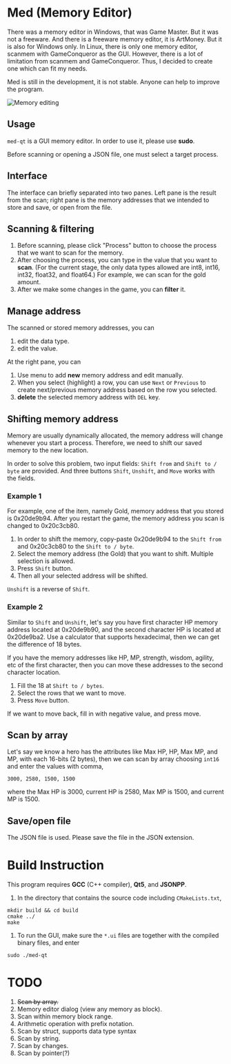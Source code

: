 # Med (Memory Editor)

There was a memory editor in Windows, that was Game Master. But it was not a freeware. And there is a freeware memory editor, it is ArtMoney. But it is also for Windows only. In Linux, there is only one memory editor, scanmem with GameConqueror as the GUI. However, there is a lot of limitation from scanmem and GameConqueror. Thus, I decided to create one which can fit my needs.

Med is still in the development, it is not stable. Anyone can help to improve the program.

![Memory editing](http://i.imgur.com/6gSR0WI.png)


## Usage

`med-qt` is a GUI memory editor. In order to use it, please use **sudo**.

Before scanning or opening a JSON file, one must select a target process.


## Interface

The interface can briefly separated into two panes. Left pane is the result from the scan; right pane is the memory addresses that we intended to store and save, or open from the file.


## Scanning & filtering

1. Before scanning, please click "Process" button to choose the process that we want to scan for the memory.
2. After choosing the process, you can type in the value that you want to **scan**. (For the current stage, the only data types allowed are int8, int16, int32, float32, and float64.) For example, we can scan for the gold amount.
3. After we make some changes in the game, you can **filter** it.

## Manage address

The scanned or stored memory addresses, you can

1. edit the data type.
2. edit the value.

At the right pane, you can

1. Use menu to add **new** memory address and edit manually.
2. When you select (highlight) a row, you can use `Next` or `Previous` to create next/previous memory address based on the row you selected.
3. **delete** the selected memory address with `DEL` key.

## Shifting memory address

Memory are usually dynamically allocated, the memory address will change whenever you start a process. Therefore, we need to shift our saved memory to the new location.

In order to solve this problem, two input fields: `Shift from` and `Shift to / byte` are provided. And three buttons `Shift`, `Unshift`, and `Move` works with the fields.


### Example 1

For example, one of the item, namely Gold, memory address that you stored is 0x20de9b94. After you restart the game, the memory address you scan is changed to 0x20c3cb80. 

1. In order to shift the memory, copy-paste 0x20de9b94 to the `Shift from` and 0x20c3cb80 to the `Shift to / byte`. 
2. Select the memory address (the Gold) that you want to shift. Multiple selection is allowed.
3. Press `Shift` button.
4. Then all your selected address will be shifted.

`Unshift` is a reverse of `Shift`.

### Example 2

Similar to `Shift` and `Unshift`, let's say you have first character HP memory address located at 0x20de9b90, and the second character HP is located at 0x20de9ba2. Use a calculator that supports hexadecimal, then we can get the difference of 18 bytes.

If you have the memory addresses like HP, MP, strength, wisdom, agility, etc of the first character, then you can move these addresses to the second character location.

1. Fill the 18 at `Shift to / bytes`.
2. Select the rows that we want to move.
3. Press `Move` button.

If we want to move back, fill in with negative value, and press move.


## Scan by array

Let's say we know a hero has the attributes like Max HP, HP, Max MP, and MP, with each 16-bits (2 bytes), then we can scan by array choosing `int16` and enter the values with comma,

`3000, 2580, 1500, 1500`

where the Max HP is 3000, current HP is 2580, Max MP is 1500, and current MP is 1500.


## Save/open file

The JSON file is used. Please save the file in the JSON extension.


# Build Instruction

This program requires **GCC** (C++ compiler), **Qt5**, and **JSONPP**.

1. In the directory that contains the source code including `CMakeLists.txt`,

```
mkdir build && cd build  
cmake ../  
make  
```

1. To run the GUI, make sure the `*.ui` files are together with the compiled binary files, and enter

`sudo ./med-qt`


# TODO

1. ~~Scan by array.~~
2. Memory editor dialog (view any memory as block).
3. Scan within memory block range.
4. Arithmetic operation with prefix notation.
5. Scan by struct, supports data type syntax
6. Scan by string.
7. Scan by changes.
8. Scan by pointer(?)

